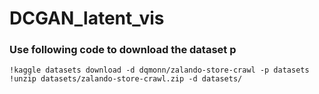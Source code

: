 # DCGAN_latent_vis

### Use following code to download the dataset p
``` {python}
!kaggle datasets download -d dqmonn/zalando-store-crawl -p datasets
!unzip datasets/zalando-store-crawl.zip -d datasets/
```
